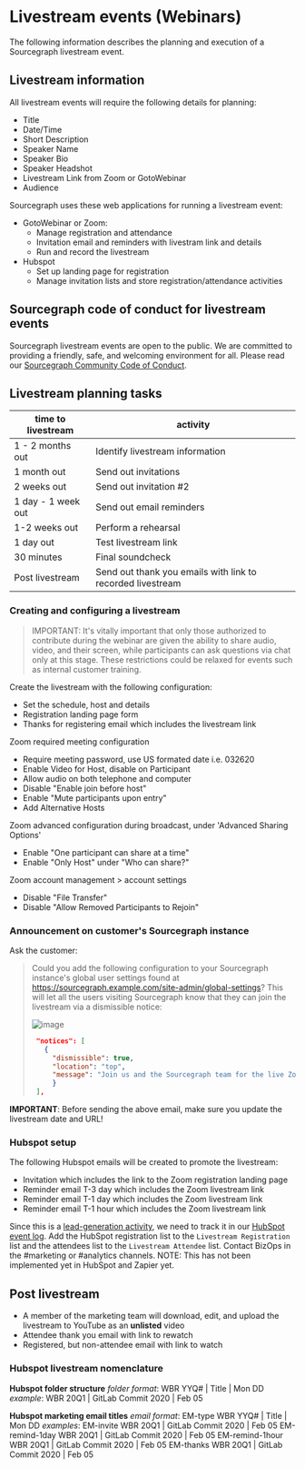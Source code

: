 # Livestream events (Webinars)

The following information describes the planning and execution of a Sourcegraph livestream event.

## Livestream information

All livestream events will require the following details for planning:

- Title
- Date/Time
- Short Description
- Speaker Name
- Speaker Bio
- Speaker Headshot
- Livestream Link from Zoom or GotoWebinar
- Audience

Sourcegraph uses these web applications for running a livestream event:

- GotoWebinar or Zoom:
  * Manage registration and attendance
  * Invitation email and reminders with livestram link and details
  * Run and record the livestream
- Hubspot
  * Set up landing page for registration
  * Manage invitation lists and store registration/attendance activities

## Sourcegraph code of conduct for livestream events

Sourcegraph livestream events are open to the public. We are committed to providing a friendly, safe, and welcoming environment for all.  Please read our [Sourcegraph Community Code of Conduct](https://about.sourcegraph.com/handbook/community/code_of_conduct).

## Livestream planning tasks

 time to livestream | activity
 ------------------ | ---------------
 1 - 2 months out   | Identify livestream information
 1 month out        | Send out invitations
 2 weeks out        | Send out invitation #2
 1 day - 1 week out | Send out email reminders
 1-2 weeks out      | Perform a rehearsal
 1 day out          | Test livestream link
 30 minutes         | Final soundcheck
 Post livestream    | Send out thank you emails with link to recorded livestream


### Creating and configuring a livestream

> IMPORTANT: It's vitally important that only those authorized to contribute during the webinar are given the ability to share audio, video, and their screen, while participants can ask questions via chat only at this stage. These restrictions could be relaxed for events such as internal customer training.

Create the livestream with the following configuration:

- Set the schedule, host and details
- Registration landing page form
- Thanks for registering email which includes the livestream link

Zoom required meeting configuration

- Require meeting password, use US formated date i.e. 032620
- Enable Video for Host, disable on Participant
- Allow audio on both telephone and computer
- Disable "Enable join before host"
- Enable "Mute participants upon entry"
- Add Alternative Hosts

Zoom advanced configuration during broadcast, under 'Advanced Sharing Options'

- Enable "One participant can share at a time"
- Enable "Only Host" under "Who can share?"

Zoom account management > account settings

- Disable "File Transfer"
- Disable "Allow Removed Participants to Rejoin"

### Announcement on customer's Sourcegraph instance

Ask the customer:

> Could you add the following configuration to your Sourcegraph instance's global user settings found at https://sourcegraph.example.com/site-admin/global-settings? This will let all the users visiting Sourcegraph know that they can join the livestream via a dismissible notice:
>
> ![image](https://user-images.githubusercontent.com/3173176/75200913-423db180-5724-11ea-9ee9-fbea5be2129b.png)
>
> ```json
>  "notices": [
>    {
>      "dismissible": true,
>      "location": "top",
>      "message": "Join us and the Sourcegraph team for the live Zoom livestream on [Tuesday, Feb 25, 2020 @ 3pm Central](<LIVESTREAM LINK>) to learn about Universal Code Search and improving your workflow!"
>      }
>  ],
> ```

**IMPORTANT**: Before sending the above email, make sure you update the livestream date and URL!

### Hubspot setup

The following Hubspot emails will be created to promote the livestream:

- Invitation which includes the link to the Zoom registration landing page
- Reminder email T-3 day which includes the Zoom livestream link
- Reminder email T-1 day which includes the Zoom livestream link
- Reminder email T-1 hour which includes the Zoom livestream link

Since this is a [lead-generation activity](marketing_operations.md#maintaining-data-pipelines), we need to track it in our [HubSpot event log](https://docs.google.com/spreadsheets/d/16S3xlcY7DmpcfKZYD-3VHUsaPLiYHyisu8cD_gZpv0Q/edit?usp=drive_web&ouid=117507720010549543900). Add the HubSpot registration list to the `Livestream Registration` list and the attendees list to the `Livestream Attendee` list. Contact BizOps in the #marketing or #analytics channels. NOTE: This has not been implemented yet in HubSpot and Zapier yet.

## Post livestream

- A member of the marketing team will download, edit, and upload the livestream to YouTube as an **unlisted** video
- Attendee thank you email with link to rewatch
- Registered, but non-attendee email with link to watch

### Hubspot livestream nomenclature

**Hubspot folder structure**
*folder format*:
WBR YYQ# \| Title \| Mon DD
*example*:
WBR 20Q1 \| GitLab Commit 2020 \| Feb 05

**Hubspot marketing email titles**
*email format*:
EM-type WBR YYQ# \| Title \| Mon DD
*examples*:
EM-invite WBR 20Q1 \| GitLab Commit 2020 \| Feb 05
EM-remind-1day WBR 20Q1 \| GitLab Commit 2020 \| Feb 05
EM-remind-1hour WBR 20Q1 \| GitLab Commit 2020 \| Feb 05
EM-thanks WBR 20Q1 \| GitLab Commit 2020 \| Feb 05
